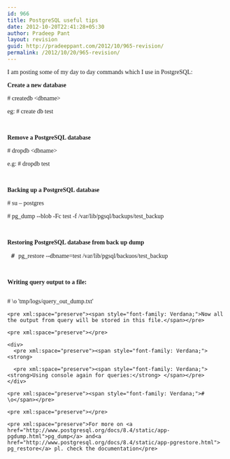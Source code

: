 ```yaml
---
id: 966
title: PostgreSQL useful tips
date: 2012-10-20T22:41:28+05:30
author: Pradeep Pant
layout: revision
guid: http://pradeeppant.com/2012/10/965-revision/
permalink: /2012/10/20/965-revision/
---
```

<span style="font-family: Verdana;">I am posting some of my day to day commands which I use in PostgreSQL:</span>

**<span style="font-family: Verdana;">Create</span><span style="font-family: Verdana;"> a new database</span>**

<div>
  <pre xml:space="preserve"><span style="font-family: Verdana;"># createdb &lt;dbname&gt;</span></pre>
  
  <pre xml:space="preserve"><span style="font-family: Verdana;">eg: # create db test</span></pre>
  
  <pre xml:space="preserve"><span style="font-family: Verdana;">
</span></pre>
  
  <pre xml:space="preserve"><strong><span style="font-family: Verdana;">Remove a PostgreSQL database</span></strong></pre>
  
  <pre xml:space="preserve"><span style="font-family: Verdana;"># dropdb &lt;dbname&gt;</span></pre>
  
  <pre xml:space="preserve"><span style="font-family: Verdana;">e.g: # dropdb test</span></pre>
  
  <pre xml:space="preserve"><span style="font-family: Verdana;">
</span></pre>
  
  <pre xml:space="preserve"><strong><span style="font-family: Verdana;">Backing up a PostgreSQL database</span></strong></pre>
  
  <div>
    <span style="font-family: Verdana;"># su &#8211; postgres</span>
  </div>
  
  <pre xml:space="preserve"><span style="font-family: Verdana;"># pg_dump --blob -Fc test -f /var/lib/pgsql/backups/test_backup</span></pre>
  
  <pre xml:space="preserve"><span style="font-family: Verdana;">
</span></pre>
  
  <pre xml:space="preserve"><strong><span style="font-family: Verdana;">Restoring PostgreSQL database from back up dump</span></strong></pre>
  
  <pre xml:space="preserve"> # <span style="font-family: Verdana;">pg_restore --dbname=test /var/lib/pgsql/backuos/test_backup</span></pre>
  
  <pre xml:space="preserve"><span style="font-family: Verdana;">
</span></pre>
  
  <pre xml:space="preserve"><strong><span style="font-family: Verdana;">Writing query output to a file:</span></strong></pre>
  
  <pre xml:space="preserve"></pre>
  
  <div>
    <pre xml:space="preserve"><span style="font-family: Verdana;"># \o 'tmp/logs/query_out_dump.txt'</span></pre>
    
    <pre xml:space="preserve"><span style="font-family: Verdana;">Now all the output from query will be stored in this file.</span></pre>
    
    <pre xml:space="preserve"></pre>
    
    <div>
      <pre xml:space="preserve"><span style="font-family: Verdana;"><strong>
</strong></span></pre>
      
      <pre xml:space="preserve"><span style="font-family: Verdana;"><strong>Using console again for queries:</strong> </span></pre>
    </div>
    
    <pre xml:space="preserve"><span style="font-family: Verdana;"># \o</span></pre>
    
    <pre xml:space="preserve"></pre>
    
    <pre xml:space="preserve">For more on <a href="http://www.postgresql.org/docs/8.4/static/app-pgdump.html">pg_dump</a> and<a href="http://www.postgresql.org/docs/8.4/static/app-pgrestore.html"> pg_restore</a> pl. check the documentation</pre>
  </div>
</div>